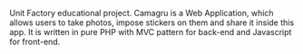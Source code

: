 Unit Factory educational project. Camagru is a Web Application, which allows users to take photos, impose stickers on them and share it inside this app. It is written in pure PHP with MVC pattern for back-end and Javascript for front-end.
